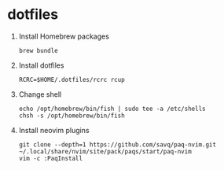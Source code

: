 # dotfiles

1. Install Homebrew packages
    ```shell
    brew bundle
    ```

2. Install dotfiles
    ```shell
    RCRC=$HOME/.dotfiles/rcrc rcup
    ```

3. Change shell
    ```shell
    echo /opt/homebrew/bin/fish | sudo tee -a /etc/shells
    chsh -s /opt/homebrew/bin/fish
    ```

4. Install neovim plugins
    ```shell
    git clone --depth=1 https://github.com/savq/paq-nvim.git ~/.local/share/nvim/site/pack/paqs/start/paq-nvim
    vim -c :PaqInstall
    ```
